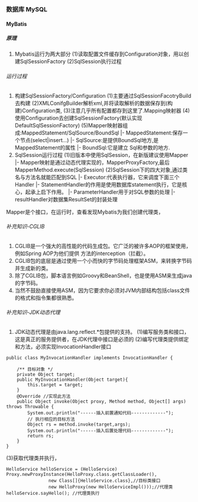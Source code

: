 ### 数据库 MySQL


#### MyBatis

##### 原理

1. Mybatis运行为两大部分
(1)读取配置文件缓存到Configuration对象，用以创建SqlSessionFactory
(2)SqlSession执行过程

###### 运行过程

1. 构建SqlSessionFactory/Configuration
(1)主要通过SqlSessionFacotryBuild去构建
(2)XMLConifgBuilder解析xml,并将读取解析的数据保存到(构建)Configuration类,
(3)注意几乎所有配置都存到这里了.Mapping映射器
(4)使用Configuration去创建SqlSessionFactory(默认实现DefaultSqlSessionFactory)
(5)Mapper映射器组成:MappedStatement/SqlSource/BoundSql
|- MappedStatement:保存一个节点(select|insert...)
|- SqlSource:是提供BoundSql地方,是MappedStatement的属性
|- BoundSql:它是建立 Sql和参数的地方.
2. SqlSession运行过程
(1)旧版本中使用SqlSession，在新版建议使用Mapper
|- Mapper映射是通过动态代理实现的，MapperProxyFactory,最后MapperMethod.execute(SqlSession)
(2)SqlSession下的四大对象,通过类名与方法名就能匹配到SQL
|- Executor:代表执行器，它来调度下面三个Handler
|- StatementHandler的作用是使用数据库statement执行，它是核心，起承上启下作用。
|- ParameterHandler用于对SQL参数的处理
|- resultHandler对数据集ResultSet的封装处理



Mapper是个接口，在运行时，查看发现Mybatis为我们创建代理类，




###### 补充知识-CGLIB
1. CGLIB是一个强大的高性能的代码生成包。它广泛的被许多AOP的框架使用，例如Spring AOP为他们提供
方法的interception（拦截）。
2. CGLIB包的底层是通过使用一个小而快的字节码处理框架ASM，来转换字节码并生成新的类。
3. 除了CGLIB包，脚本语言例如Groovy和BeanShell，也是使用ASM来生成java的字节码。
4. 当然不鼓励直接使用ASM，因为它要求你必须对JVM内部结构包括class文件的格式和指令集都很熟悉。
###### 补充知识-JDK动态代理
1. JDK动态代理是由java.lang.reflect.*包提供的支持。
(1)编写服务类和接口，这是真正的服务提供者，在JDK代理中接口是必须的
(2)编写代理类提供绑定和方法，必须实现InvocationHandler接口
```
public class MyInvocationHandler implements InvocationHandler {

    /** 目标对象 */
    private Object target;
    public MyInvocationHandler(Object target){
        this.target = target;
    }
    @Override //实现此方法
    public Object invoke(Object proxy, Method method, Object[] args) throws Throwable {
        System.out.println("------插入前置通知代码-------------");
        // 执行相应的目标方法
        Object rs = method.invoke(target,args);
        System.out.println("------插入后置处理代码-------------");
        return rs;
    }
}

```
(3)获取代理类并执行，
```
HelloService helloService = (HelloService) Proxy.newProxyInstance(HelloProxy.class.getClassLoader(),
                new Class[]{HelloService.class},//目标类接口
                new HelloProxy(new HelloServiceImpl()));//代理类
helloService.sayHello(); //代理类执行
```





